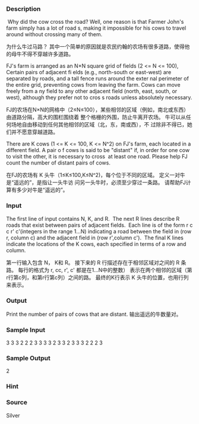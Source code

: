 
### Description
 Why did the cow cross the road? Well, one reason is that Farmer John's farm simply has a lot of road
s, making it impossible for his cows to travel around without crossing many of them.

为什么牛过马路？ 其中一个简单的原因就是农民约翰的农场有很多道路，使得他的母牛不得不穿越许多道路。

FJ's farm is arranged as an N×N square grid of fields (2 <= N <= 100), Certain pairs of adjacent fi
elds (e.g., north-south or east-west) are separated by roads, and a tall fence runs around the exter
nal perimeter of the entire grid, preventing cows from leaving the farm. Cows can move freely from a
ny field to any other adjacent field (north, east, south, or west), although they prefer not to cros
s roads unless absolutely necessary.

FJ的农场在N×N的网格中（2≤N≤100），某些相邻的区域（例如，南北或东西）由道路分隔，高大的围栏围绕着
整个格栅的外围，防止牛离开农场。 牛可以从任何场地自由移动到任何其他相邻的区域（北，东，南或西），不
过除非不得已，她们并不愿意穿越道路。

There are K cows (1 <= K <= 100, K <= N^2) on FJ's farm, each located in a different field. A pair o
f cows is said to be "distant" if, in order for one cow to visit the other, it is necessary to cross
 at least one road. Please help FJ count the number of distant pairs of cows.

在FJ的农场有 K 头牛（1≤K≤100,K≤N^2)，每个位于不同的区域。 定义一对牛是“遥远的”，是指让一头牛访
问另一头牛时，必须至少穿过一条路。 请帮助FJ计算有多少对牛是“遥远的”。

### Input
The first line of input contains N, K, and R. 
The next R lines describe R roads that exist between pairs of adjacent fields. 
Each line is of the form r c c r' c'(integers in the range 1…N)
indicating a road between the field in (row r, column c) and the adjacent field in (row r',column c'). 
The final K lines indicate the locations of the K cows, each specified in terms of a row and column.

第一行输入包含 N， K和 R。
接下来的 R 行描述存在于相邻区域对之间的 R 条路。 每行的格式为 r, cc, r', c' 都是在1...N中的整数）
表示在两个相邻的区域（第r行第c列，和第r行第c列）之间的路。 最终的K行表示 K 头牛的位置，也用行列来表示。

### Output
Print the number of pairs of cows that are distant.
输出遥远的牛数量对。
### Sample Input
3 3 3
2 2 2 3
3 3 3 2
3 3 2 3
3 3
2 2
2 3
### Sample Output
2
### Hint

### Source
Silver